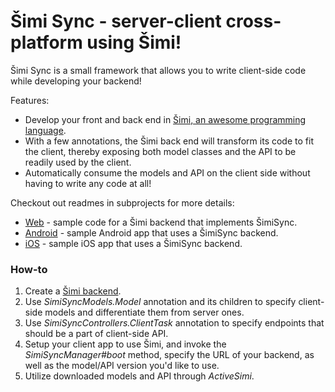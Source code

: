 # Šimi Sync - server-client cross-platform using Šimi!

Šimi Sync is a small framework that allows you to write client-side code while developing your backend!

Features:

* Develop your front and back end in [Šimi, an awesome programming language](https://github.com/globulus/simi).
* With a few annotations, the Šimi back end will transform its code to fit the client, thereby exposing both model classes and the API to be readily used by the client.
* Automatically consume the models and API on the client side without having to write any code at all!

Checkout out readmes in subprojects for more details:
* [Web](https://www.github.com/globulus/simi-sync/tree/master/web) - sample code for a Šimi backend that implements ŠimiSync.
* [Android](https://www.github.com/globulus/simi-sync/tree/master/android) - sample Android app that uses a ŠimiSync backend.
* [iOS](https://www.github.com/globulus/simi-sync/tree/master/ios) - sample iOS app that uses a ŠimiSync backend.

### How-to

1. Create a [Šimi backend](https://www.github.com/globulus/simi-sync/tree/master/web).
2. Use *SimiSyncModels.Model* annotation and its children to specify client-side models and differentiate them from server ones.
3. Use *SimiSyncControllers.ClientTask* annotation to specify endpoints that should be a part of client-side API.
4. Setup your client app to use Šimi, and invoke the *SimiSyncManager#boot* method, specify the URL of your backend, as well as the model/API version you'd like to use.
5. Utilize downloaded models and API through *ActiveSimi*.

